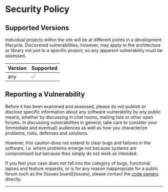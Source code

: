 # Security Policy

## Supported Versions

Individual projects within the site will be at different points in a development lifecycle. Discovered vulnerabilities, however, may apply to the architecture or library not just to a specific project; so any apparent vulnerability must be assessed.

| Version | Supported          |
| ------- | ------------------ |
| any     | :white_check_mark: |

## Reporting a Vulnerability

Before it has been examined and assessed, please do not publish or disclose specific information about any software vulnerability by any public means, whether by discussing in chat rooms, mailing lists or other open forums. In discussing vulnerabilities in general, take care to consider your (immediate and eventual) audiences as well as how you characterize problems, risks, defenses and solutions.

However, this caution does not extend to clear bugs and failures in the software, i.e. where problems emerge not because systems are compromised but because they simply do not work as intended.

If you feel your case does not fall into the category of bugs, functional lapses and feature requests, or is for any reason inappropriate for a public forum such as the [Issues board[(issues), please contact the [code owners](CODEOWNERS) directly.

-----
